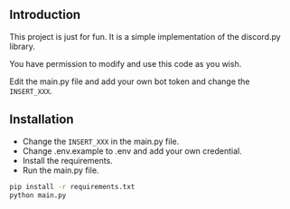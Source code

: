 ## Introduction

This project is just for fun. 
It is a simple implementation of the discord.py library.

You have permission to modify and use this code as you wish.

Edit the main.py file and add your own bot token and change the `INSERT_XXX`.

## Installation
- Change the `INSERT_XXX` in the main.py file.
- Change .env.example to .env and add your own credential.
- Install the requirements.
- Run the main.py file.
```bash
pip install -r requirements.txt
python main.py
```